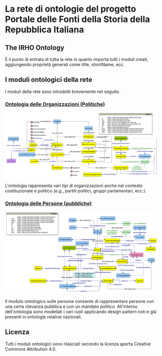 # La rete di ontologie del progetto Portale delle Fonti della Storia della Repubblica Italiana

## The IRHO Ontology

È il punto di entrata di tutta la rete in quanto importa tutti i moduli creati, aggiungendo proprietà generali come title, shortName, ecc.

## I moduli ontologici della rete
I moduli della rete sono introdotti brevemente nel seguito.

### [Ontologia delle Organizzazioni (Politiche)](https://w3id.org/italia/republic-history/onto/org)

![Rappresentazione grafica dell'ontologia sulle organizzazioni (politiche)](https://raw.githubusercontent.com/PortaleFontiRepubblica/assets/main/ontologies/org/Grafici/org.png)

L'ontologia rappresenta vari tipi di organizzazioni anche nel contesto costituzionale e politico (e.g., partiti politici, gruppi parlamentari, ecc.).

### [Ontologia delle Persone (pubbliche)](https://w3id.org/italia/republic-history/onto/person)

![Rappresentazione grafica dell'ontologia sulle persone](https://raw.githubusercontent.com/PortaleFontiRepubblica/assets/main/ontologies/person/Grafici/person.png)

Il modulo ontologico sulle persone consente di rappresentare persone con una certa rilevanza pubblica e con un mandato politico. All'interno dell'ontologia sono modellati i vari ruoli applicando design pattern noti e già presenti in ontologie relative nazionali.


## Licenza
Tutti i moduli ontologici sono rilasciati secondo la licenza aperta Creative Commons Attribution 4.0.
